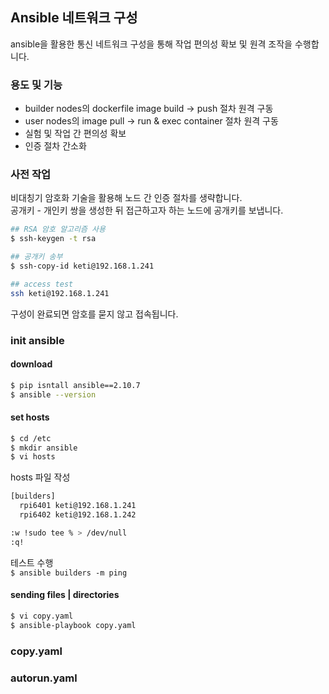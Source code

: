 ## Ansible 네트워크 구성
ansible을 활용한 통신 네트워크 구성을 통해 작업 편의성 확보 및 원격 조작을 수행합니다.<br>

### 용도 및 기능
- builder nodes의 dockerfile image build -> push 절차 원격 구동
- user nodes의 image pull -> run & exec container 절차 원격 구동
- 실험 및 작업 간 편의성 확보
- 인증 절차 간소화

### 사전 작업
비대칭기 암호화 기술을 활용해 노드 간 인증 절차를 생략합니다.<br>
공개키 - 개인키 쌍을 생성한 뒤 접근하고자 하는 노드에 공개키를 보냅니다.<br>

```bash
## RSA 암호 알고리즘 사용
$ ssh-keygen -t rsa

## 공개키 송부
$ ssh-copy-id keti@192.168.1.241

## access test
ssh keti@192.168.1.241
```

구성이 완료되면 암호를 묻지 않고 접속됩니다.

### init ansible

#### download

```bash
$ pip isntall ansible==2.10.7
$ ansible --version
```

#### set hosts

```bash
$ cd /etc
$ mkdir ansible
$ vi hosts
```

hosts 파일 작성

```bash
[builders]
  rpi6401 keti@192.168.1.241
  rpi6402 keti@192.168.1.242

:w !sudo tee % > /dev/null
:q!
```

테스트 수행<br>
```$ ansible builders -m ping```

#### sending files | directories

```bash
$ vi copy.yaml
$ ansible-playbook copy.yaml
```

### copy.yaml

### autorun.yaml
